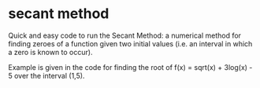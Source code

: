 # secant method

Quick and easy code to run the Secant Method: a numerical method for finding zeroes of a function given two initial values (i.e. an interval in which a zero is known to occur).

Example is given in the code for finding the root of f(x) = sqrt(x) + 3log(x) - 5 over the interval (1,5).
